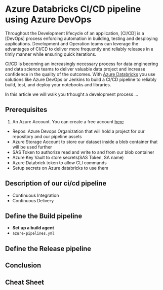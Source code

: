 # Azure Databricks CI/CD pipeline using Azure DevOps

Throughout the Development lifecycle of an application, [CI/CD] is a [DevOps] process enforcing automation in building, testing and desploying applications. Development and Operation teams can leverage the advantages of CI/CD to deliver more frequently and reliably releases in a timly manner while ensuring quick iterations.

CI/CD is becoming an increasingly necessary process for data engineering and data science teams to deliver valuable data project and increase confidence in the quality of the outcomes. With [Azure Databricks](https://azure.microsoft.com/en-gb/services/databricks/) you use solutions like Azure DevOps or Jenkins to build a CI/CD pipeline to reliably build, test, and deploy your notebooks and libraries.

In this article we will walk you trhought a development process ...

## Prerequisites

1. An Azure Account. You can create a free account [here]()

- Repos: Azure Devops Organization that will hold a project for our repository and our pipeline assets
- Azure Storage Account to store our dataset inside a blob container that will be used further
- SAS Token to authorize read and write to and from our blob container
- Azure Key Vault to store secrets(SAS Token, SA name)
- Azure Databrick token to allow CLI commands
- Setup secrets on Azure databricks to use them 

## Description of our ci/cd pipeline

- Continuous Integration
- Continuous Delivery

## Define the Build pipeline

- **Set up a build agent**
- `azure-pipelines.yml`

## Define the Release pipeline

## Conclusion

## Cheat Sheet

